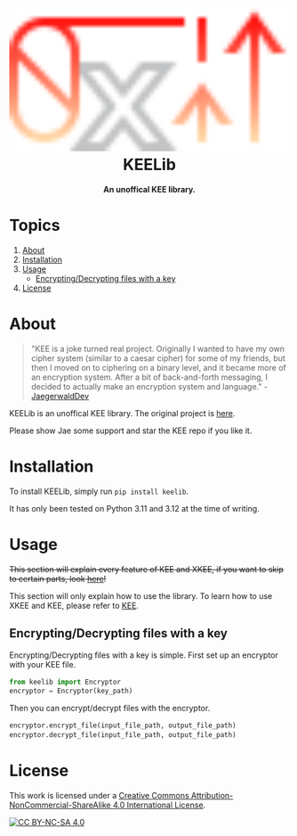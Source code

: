 <h1 align="center"><img src="graphics/kee_github.svg" height="256px"><br>KEELib</h1>

<p align="center"><strong>An unoffical KEE library.</strong></p>

# Topics

1. [About](#about)
2. [Installation](#installation)
3. [Usage](#usage)
    - [Encrypting/Decrypting files with a key](#encryptingdecrypting-files-with-a-key)
4. [License](#license)

# About

> "KEE is a joke turned real project. Originally I wanted to have my own cipher system (similar to a caesar cipher) for some of my friends, but then I moved on to ciphering on a binary level, and it became more of an encryption system. After a bit of back-and-forth messaging, I decided to actually make an encryption system and language." - [JaegerwaldDev](https://github.com/JaegerwaldDev)

KEELib is an unoffical KEE library. The original project is [here](https://github.com/JaegerwaldDev/KEE).

Please show Jae some support and star the KEE repo if you like it.

# Installation

To install KEELib, simply run `pip install keelib`.

It has only been tested on Python 3.11 and 3.12 at the time of writing.

# Usage

~~This section will explain every feature of KEE and XKEE, if you want to skip to certain parts, look [here](https://github.com/JaegerwaldDev/KEE/tree/main?tab=readme-ov-file#topics)!~~

This section will only explain how to use the library. To learn how to use XKEE and KEE, please refer to [KEE](https://github.com/JaegerwaldDev/KEE).

## Encrypting/Decrypting files with a key

Encrypting/Decrypting files with a key is simple. First set up an encryptor with your KEE file.

```py
from keelib import Encryptor
encryptor = Encryptor(key_path)
```

Then you can encrypt/decrypt files with the encryptor.

```py
encryptor.encrypt_file(input_file_path, output_file_path)
encryptor.decrypt_file(input_file_path, output_file_path)
```

# License

This work is licensed under a
[Creative Commons Attribution-NonCommercial-ShareAlike 4.0 International License][cc-by-nc-sa].

[![CC BY-NC-SA 4.0][cc-by-nc-sa-image]][cc-by-nc-sa]

[cc-by-nc-sa]: http://creativecommons.org/licenses/by-nc-sa/4.0/
[cc-by-nc-sa-image]: https://licensebuttons.net/l/by-nc-sa/4.0/88x31.png
